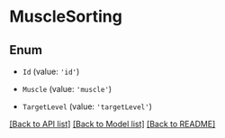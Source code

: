# MuscleSorting

## Enum


* `Id` (value: `'id'`)

* `Muscle` (value: `'muscle'`)

* `TargetLevel` (value: `'targetLevel'`)


[[Back to API list]](../README.md#documentation-for-api-endpoints) [[Back to Model list]](../README.md#documentation-for-models) [[Back to README]](../README.md)
